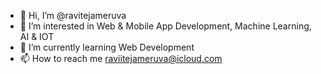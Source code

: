 - 👋 Hi, I’m @ravitejameruva
- 👀 I’m interested in Web & Mobile App Development, Machine Learning, AI & IOT
- 🌱 I’m currently learning Web Development
- 📫 How to reach me raviitejameruva@icloud.com

<!---
ravitejameruva/ravitejameruva is a ✨ special ✨ repository because its `README.md` (this file) appears on your GitHub profile.
You can click the Preview link to take a look at your changes.
--->
